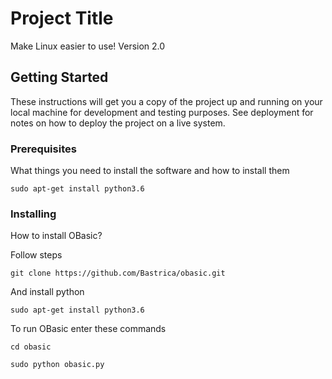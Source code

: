 # Project Title

Make Linux easier to use! Version 2.0

## Getting Started

These instructions will get you a copy of the project up and running on your local machine for development and testing purposes. See deployment for notes on how to deploy the project on a live system.

### Prerequisites

What things you need to install the software and how to install them

```
sudo apt-get install python3.6
```

### Installing

How to install OBasic?

Follow steps

```
git clone https://github.com/Bastrica/obasic.git
```

And install python 

```
sudo apt-get install python3.6
```

To run OBasic enter these commands

```
cd obasic
```

```
sudo python obasic.py
```


